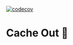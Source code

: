 [![codecov](https://codecov.io/gh/brantstuns/cache-out/branch/master/graph/badge.svg)](https://codecov.io/gh/brantstuns/cache-out)
# Cache Out 💸
